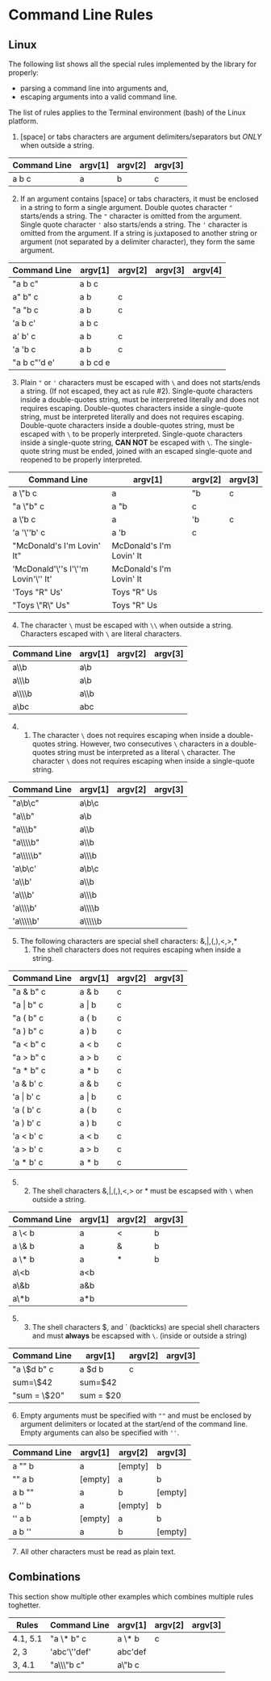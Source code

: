 # Command Line Rules #



## Linux ##

The following list shows all the special rules implemented by the library for properly:
* parsing a command line into arguments and,
* escaping arguments into a valid command line.

The list of rules applies to the Terminal environment (bash) of the Linux platform.

1. [space] or tabs characters are argument delimiters/separators but *ONLY* when outside a string.

| Command Line | argv[1] | argv[2] | argv[3] |
|--------------|---------|---------|---------|
| a b c        | a       | b       | c       |

2. If an argument contains [space] or tabs characters, it must be enclosed in a string to form a single argument.
Double quotes character `"` starts/ends a string. The `"` character is omitted from the argument.
Single quote character `'` also starts/ends a string. The `'` character is omitted from the argument.
If a string is juxtaposed to another string or argument (not separated by a delimiter character), they form the same argument.

| Command Line               | argv[1]    | argv[2] | argv[3] | argv[4] |
|----------------------------|------------|---------|---------|---------|
| "a b c"                    | a b c      |         |         |         |
| a" b" c                    | a b        | c       |         |         |
| "a "b c                    | a b        | c       |         |         |
| 'a b c'                    | a b c      |         |         |         |
| a' b' c                    | a b        | c       |         |         |
| 'a 'b c                    | a b        | c       |         |         |
| "a b c"'d e'               | a b cd e   |         |         |         |

3. Plain `"` or `'` characters must be escaped with `\` and does not starts/ends a string. (If not escaped, they act as rule #2).
Single-quote  characters inside a double-quotes string,  must be interpreted literally and does not requires escaping.
Double-quotes characters inside a single-quote  string,  must be interpreted literally and does not requires escaping.
Double-quote  characters inside a double-quotes string,  must be escaped with `\` to be properly interpreted.
Single-quote  characters inside a single-quote  string,  **CAN NOT** be escaped with `\`. The single-quote string must be ended, joined with an escaped single-quote and reopened to be properly interpreted.

| Command Line                                       | argv[1]                  | argv[2] | argv[3] |
|----------------------------------------------------|--------------------------|---------|---------|
| a &bsol;"b c                                       | a                        | "b      | c       |
| "a &bsol;"b" c                                     | a "b                     | c       |         |
| a &bsol;'b c                                       | a                        | 'b      | c       |
| 'a '&bsol;''b' c                                   | a 'b                     | c       |         |
| "McDonald's I'm Lovin' It"                         | McDonald's I'm Lovin' It |         |         |
| 'McDonald'&bsol;''s I'&bsol;''m Lovin'&bsol;'' It' | McDonald's I'm Lovin' It |         |         |
| 'Toys "R" Us'                                      | Toys "R" Us              |         |         |
| "Toys &bsol;"R&bsol;" Us"                          | Toys "R" Us              |         |         |

4. The character `\` must be escaped with `\\` when outside a string. Characters escaped with `\` are literal characters.

| Command Line               | argv[1]        | argv[2] | argv[3] |
|----------------------------|----------------|---------|---------|
| a&bsol;&bsol;b             | a&bsol;b       |         |         |
| a&bsol;&bsol;&bsol;b       | a&bsol;b       |         |         |
| a&bsol;&bsol;&bsol;&bsol;b | a&bsol;&bsol;b |         |         |
| a&bsol;bc                  | abc            |         |         |

4. 1. The character `\` does not requires escaping when inside a double-quotes string.
      However, two consecutives `\` characters in a double-quotes string must be interpreted as a literal `\` character.
      The character `\` does not requires escaping when inside a single-quote string.

| Command Line                       | argv[1]                          | argv[2] | argv[3] |
|------------------------------------|----------------------------------|---------|---------|
| "a&bsol;b&bsol;c"                  | a&bsol;b&bsol;c                  |         |         |
| "a&bsol;&bsol;b"                   | a&bsol;b                         |         |         |
| "a&bsol;&bsol;&bsol;b"             | a&bsol;&bsol;b                   |         |         |
| "a&bsol;&bsol;&bsol;&bsol;b"       | a&bsol;&bsol;b                   |         |         |
| "a&bsol;&bsol;&bsol;&bsol;&bsol;b" | a&bsol;&bsol;&bsol;b             |         |         |
| 'a&bsol;b&bsol;c'                  | a&bsol;b&bsol;c                  |         |         |
| 'a&bsol;&bsol;b'                   | a&bsol;&bsol;b                   |         |         |
| 'a&bsol;&bsol;&bsol;b'             | a&bsol;&bsol;&bsol;b             |         |         |
| 'a&bsol;&bsol;&bsol;&bsol;b'       | a&bsol;&bsol;&bsol;&bsol;b       |         |         |
| 'a&bsol;&bsol;&bsol;&bsol;&bsol;b' | a&bsol;&bsol;&bsol;&bsol;&bsol;b |         |         |

5. The following characters are special shell characters:   &,|,(,),<,>,*
    1. The shell characters does not requires escaping when inside a string.

| Command Line   | argv[1]    | argv[2] | argv[3] |
|----------------|------------|---------|---------|
| "a & b" c      | a & b      | c       |         |
| "a &vert; b" c | a &vert; b | c       |         |
| "a ( b" c      | a ( b      | c       |         |
| "a ) b" c      | a ) b      | c       |         |
| "a < b" c      | a < b      | c       |         |
| "a > b" c      | a > b      | c       |         |
| "a * b" c      | a * b      | c       |         |
| 'a & b' c      | a & b      | c       |         |
| 'a &vert; b' c | a &vert; b | c       |         |
| 'a ( b' c      | a ( b      | c       |         |
| 'a ) b' c      | a ) b      | c       |         |
| 'a < b' c      | a < b      | c       |         |
| 'a > b' c      | a > b      | c       |         |
| 'a * b' c      | a * b      | c       |         |

5. 2. The shell characters &,|,(,),<,> or * must be escapsed with `\` when outside a string.

| Command Line | argv[1] | argv[2] | argv[3] |
|--------------|---------|---------|---------|
| a &bsol;< b  | a       | <       | b       |
| a &bsol;& b  | a       | &       | b       |
| a &bsol;* b  | a       | *       | b       |
| a&bsol;<b    | a<b     |         |         |
| a&bsol;&b    | a&b     |         |         |
| a&bsol;*b    | a*b     |         |         |

5. 3. The shell characters $, and \` (backticks) are special shell characters and must **always** be escapsed with `\`. (inside or outside a string)

| Command Line      | argv[1]   | argv[2] | argv[3] |
|-------------------|-----------|---------|---------|
| "a &bsol;$d b" c  | a $d b    | c       |         |
| sum=&bsol;$42     | sum=$42   |         |         |
| "sum = &bsol;$20" | sum = $20 |         |         |

6. Empty arguments must be specified with `""` and must be enclosed by argument delimiters or located at the start/end of the command line. Empty arguments can also be specified with `''`.

| Command Line | argv[1] | argv[2] | argv[3] |
|--------------|---------|---------|---------|
| a "" b       | a       | [empty] | b       |
| "" a b       | [empty] | a       | b       |
| a b ""       | a       | b       | [empty] |
| a '' b       | a       | [empty] | b       |
| '' a b       | [empty] | a       | b       |
| a b ''       | a       | b       | [empty] |

7. All other characters must be read as plain text.

## Combinations ##

This section show multiple other examples which combines multiple rules toghetter.

| Rules    | Command Line              | argv[1]     | argv[2] | argv[3] |
|----------|---------------------------|-------------|---------|---------|
| 4.1, 5.1 | "a &bsol;* b" c           | a &bsol;* b | c       |         |
| 2, 3     | 'abc'&bsol;''def'         | abc'def     |         |         |
| 3, 4.1   | "a&bsol;&bsol;&bsol;"b c" | a&bsol;"b c |         |         |
